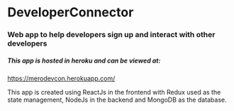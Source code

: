 # DeveloperConnector
### Web app to help developers sign up and interact with other developers

##### This app is hosted in heroku and can be viewed at:
https://merodevcon.herokuapp.com/


This app is created using ReactJs in the frontend with Redux used as the state management, NodeJs in the backend and MongoDB as the database.
